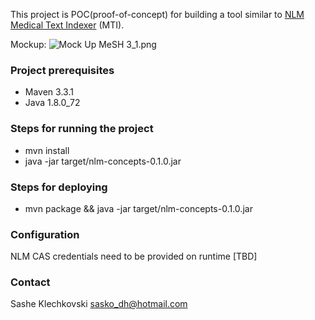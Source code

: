 This project is POC(proof-of-concept) for building a tool similar to [NLM Medical Text Indexer](http://ii.nlm.nih.gov/MTI/) (MTI).

Mockup: 
![Mock Up MeSH 3_1.png](https://bitbucket.org/repo/GbRLzp/images/3770087224-Mock%20Up%20MeSH%203_1.png)

### Project prerequisites ###

* Maven 3.3.1
* Java 1.8.0_72

### Steps for running the project ###

* mvn install 
* java -jar target/nlm-concepts-0.1.0.jar

### Steps for deploying ###

* mvn package && java -jar target/nlm-concepts-0.1.0.jar

### Configuration ###
NLM CAS credentials need to be provided on runtime [TBD]

### Contact ###
Sashe Klechkovski
sasko_dh@hotmail.com